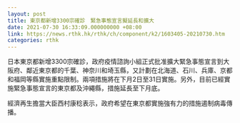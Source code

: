 ```yaml
---
layout: post
title: 東京都新增3300宗確診　緊急事態宣言擬延長和擴大
date: 2021-07-30 16:33:09.000000000 +08:00
link: https://news.rthk.hk/rthk/ch/component/k2/1603405-20210730.htm
categories: rthk
---
```


日本東京都新增3300宗確診，政府疫情諮詢小組正式批准擴大緊急事態宣言到大阪府、鄰近東京都的千葉、神奈川和埼玉縣，又計劃在北海道、石川、兵庫、京都和福岡等縣實施重點限制。兩項措施將在下月2日至31日實施。另外，目前已經實施緊急事態宣言的東京都及沖繩縣，措施延長至下月底。

經濟再生擔當大臣西村康稔表示，政府希望在東京都實施強有力的措施遏制病毒傳播。
